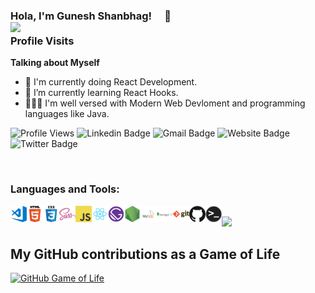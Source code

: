 <div>
  <h3>
    Hola, I'm Gunesh Shanbhag!  👋  
    <br/>
    <img src="https://profile-counter.glitch.me/gshanbhag525/count.svg"/>
    <br/>
    Profile Visits
  </h3>
</div>

**Talking about Myself**

- 🔭  I'm currently doing React Development.
- 🌱  I’m currently learning React Hooks.
- 🧙🏻‍♂️  I'm well versed with Modern Web Devloment and programming languages like Java.

![Profile Views](https://komarev.com/ghpvc/?username=gshanbhag525&color=brightgreen)
![Linkedin Badge](https://img.shields.io/badge/-gunesh_shanbhag525-blue?style=flat&logo=Linkedin&logoColor=white&link=https://www.linkedin.com/in/gunesh-shanbhag525/)
![Gmail Badge](https://img.shields.io/badge/-gshanbhag525-c14438?style=flat&logo=Gmail&logoColor=white&link=mailto:gshanbhag525@gmail.com)
![Website Badge](https://img.shields.io/badge/-gshan.me-47CCCC?style=flat&logo=Google-Chrome&logoColor=white&link=https://gshan.me)
![Twitter Badge](https://img.shields.io/badge/-@gunesh_shanbhag-1ca0f1?style=flat&labelColor=1ca0f1&logo=twitter&logoColor=white&link=https://twitter.com/gunesh_shanbhag)

<br />

### Languages and Tools:

<img align="left" alt="Visual Studio Code" width="26px" src="https://raw.githubusercontent.com/github/explore/80688e429a7d4ef2fca1e82350fe8e3517d3494d/topics/visual-studio-code/visual-studio-code.png" />
<img align="left" alt="HTML5" width="26px" src="https://raw.githubusercontent.com/github/explore/80688e429a7d4ef2fca1e82350fe8e3517d3494d/topics/html/html.png" />
<img align="left" alt="CSS3" width="26px" src="https://raw.githubusercontent.com/github/explore/80688e429a7d4ef2fca1e82350fe8e3517d3494d/topics/css/css.png" />
<img align="left" alt="Sass" width="26px" src="https://raw.githubusercontent.com/github/explore/80688e429a7d4ef2fca1e82350fe8e3517d3494d/topics/sass/sass.png" />
<img align="left" alt="JavaScript" width="26px" src="https://raw.githubusercontent.com/github/explore/80688e429a7d4ef2fca1e82350fe8e3517d3494d/topics/javascript/javascript.png" />
<img align="left" alt="React" width="26px" src="https://raw.githubusercontent.com/github/explore/80688e429a7d4ef2fca1e82350fe8e3517d3494d/topics/react/react.png" />
<img align="left" alt="Gatsby" width="26px" src="https://raw.githubusercontent.com/github/explore/e94815998e4e0713912fed477a1f346ec04c3da2/topics/gatsby/gatsby.png" />
<img align="left" alt="Node.js" width="26px" src="https://raw.githubusercontent.com/github/explore/80688e429a7d4ef2fca1e82350fe8e3517d3494d/topics/nodejs/nodejs.png" />
<img align="left" alt="MySQL" width="26px" src="https://raw.githubusercontent.com/github/explore/80688e429a7d4ef2fca1e82350fe8e3517d3494d/topics/mysql/mysql.png" />
<img align="left" alt="MongoDB" width="26px" src="https://raw.githubusercontent.com/github/explore/80688e429a7d4ef2fca1e82350fe8e3517d3494d/topics/mongodb/mongodb.png" />
<img align="left" alt="Git" width="26px" src="https://raw.githubusercontent.com/github/explore/80688e429a7d4ef2fca1e82350fe8e3517d3494d/topics/git/git.png" />
<img align="left" alt="GitHub" width="26px" src="https://raw.githubusercontent.com/github/explore/78df643247d429f6cc873026c0622819ad797942/topics/github/github.png" />
<img align="left" alt="Terminal" width="26px" src="https://raw.githubusercontent.com/github/explore/80688e429a7d4ef2fca1e82350fe8e3517d3494d/topics/terminal/terminal.png" />

<br />

<img src="https://github-readme-stats.vercel.app/api?username=gshanbhag525&&show_icons=true&title_color=ffffff&icon_color=bb2acf&text_color=daf7dc&bg_color=191919">

## My GitHub contributions as a Game of Life

[![GitHub Game of Life](https://github4life.herokuapp.com/gshanbhag525.gif?z=6)](https://github4life.herokuapp.com/gshanbhag525)


